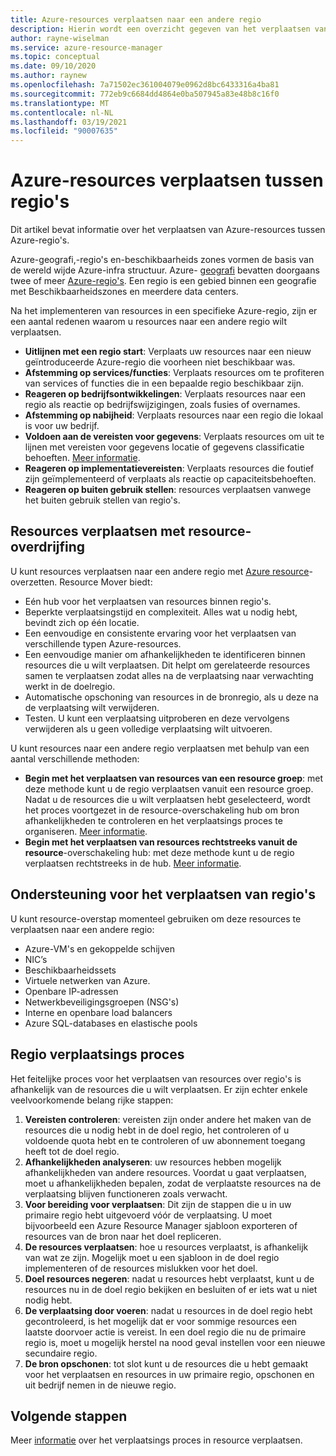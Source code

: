 ```yaml
---
title: Azure-resources verplaatsen naar een andere regio
description: Hierin wordt een overzicht gegeven van het verplaatsen van Azure-resources tussen Azure-regio's.
author: rayne-wiselman
ms.service: azure-resource-manager
ms.topic: conceptual
ms.date: 09/10/2020
ms.author: raynew
ms.openlocfilehash: 7a71502ec361004079e0962d8bc6433316a4ba81
ms.sourcegitcommit: 772eb9c6684dd4864e0ba507945a83e48b8c16f0
ms.translationtype: MT
ms.contentlocale: nl-NL
ms.lasthandoff: 03/19/2021
ms.locfileid: "90007635"
---
```

# <a name="moving-azure-resources-across-regions"></a>Azure-resources verplaatsen tussen regio's

Dit artikel bevat informatie over het verplaatsen van Azure-resources tussen Azure-regio's.

Azure-geografi,-regio's en-beschikbaarheids zones vormen de basis van de wereld wijde Azure-infra structuur. Azure- [geografi](https://azure.microsoft.com/global-infrastructure/geographies/) bevatten doorgaans twee of meer [Azure-regio's](https://azure.microsoft.com/global-infrastructure/regions/). Een regio is een gebied binnen een geografie met Beschikbaarheidszones en meerdere data centers. 

Na het implementeren van resources in een specifieke Azure-regio, zijn er een aantal redenen waarom u resources naar een andere regio wilt verplaatsen.

- **Uitlijnen met een regio start**: Verplaats uw resources naar een nieuw geïntroduceerde Azure-regio die voorheen niet beschikbaar was.
- **Afstemming op services/functies**: Verplaats resources om te profiteren van services of functies die in een bepaalde regio beschikbaar zijn.
- **Reageren op bedrijfsontwikkelingen**: Verplaats resources naar een regio als reactie op bedrijfswijzigingen, zoals fusies of overnames.
- **Afstemming op nabijheid**: Verplaats resources naar een regio die lokaal is voor uw bedrijf.
- **Voldoen aan de vereisten voor gegevens**: Verplaats resources om uit te lijnen met vereisten voor gegevens locatie of gegevens classificatie behoeften. [Meer informatie](https://azure.microsoft.com/mediahandler/files/resourcefiles/achieving-compliant-data-residency-and-security-with-azure/Achieving_Compliant_Data_Residency_and_Security_with_Azure.pdf).
- **Reageren op implementatievereisten**: Verplaats resources die foutief zijn geïmplementeerd of verplaats als reactie op capaciteitsbehoeften. 
- **Reageren op buiten gebruik stellen**: resources verplaatsen vanwege het buiten gebruik stellen van regio's.

## <a name="move-resources-with-resource-mover"></a>Resources verplaatsen met resource-overdrijfing

U kunt resources verplaatsen naar een andere regio met [Azure resource](../../resource-mover/overview.md)-overzetten. Resource Mover biedt:

- Eén hub voor het verplaatsen van resources binnen regio's.
- Beperkte verplaatsingstijd en complexiteit. Alles wat u nodig hebt, bevindt zich op één locatie.
- Een eenvoudige en consistente ervaring voor het verplaatsen van verschillende typen Azure-resources.
- Een eenvoudige manier om afhankelijkheden te identificeren binnen resources die u wilt verplaatsen. Dit helpt om gerelateerde resources samen te verplaatsen zodat alles na de verplaatsing naar verwachting werkt in de doelregio.
- Automatische opschoning van resources in de bronregio, als u deze na de verplaatsing wilt verwijderen.
- Testen. U kunt een verplaatsing uitproberen en deze vervolgens verwijderen als u geen volledige verplaatsing wilt uitvoeren.

U kunt resources naar een andere regio verplaatsen met behulp van een aantal verschillende methoden:

- **Begin met het verplaatsen van resources van een resource groep**: met deze methode kunt u de regio verplaatsen vanuit een resource groep. Nadat u de resources die u wilt verplaatsen hebt geselecteerd, wordt het proces voortgezet in de resource-overschakeling hub om bron afhankelijkheden te controleren en het verplaatsings proces te organiseren. [Meer informatie](../../resource-mover/move-region-within-resource-group.md).
- **Begin met het verplaatsen van resources rechtstreeks vanuit de resource**-overschakeling hub: met deze methode kunt u de regio verplaatsen rechtstreeks in de hub. [Meer informatie](../../resource-mover/tutorial-move-region-virtual-machines.md).


## <a name="support-for-region-move"></a>Ondersteuning voor het verplaatsen van regio's

U kunt resource-overstap momenteel gebruiken om deze resources te verplaatsen naar een andere regio:

- Azure-VM's en gekoppelde schijven
- NIC’s
- Beschikbaarheidssets
- Virtuele netwerken van Azure.
- Openbare IP-adressen
- Netwerkbeveiligingsgroepen (NSG's)
- Interne en openbare load balancers
- Azure SQL-databases en elastische pools

## <a name="region-move-process"></a>Regio verplaatsings proces

Het feitelijke proces voor het verplaatsen van resources over regio's is afhankelijk van de resources die u wilt verplaatsen. Er zijn echter enkele veelvoorkomende belang rijke stappen:

1. **Vereisten controleren**: vereisten zijn onder andere het maken van de resources die u nodig hebt in de doel regio, het controleren of u voldoende quota hebt en te controleren of uw abonnement toegang heeft tot de doel regio.
2. **Afhankelijkheden analyseren**: uw resources hebben mogelijk afhankelijkheden van andere resources. Voordat u gaat verplaatsen, moet u afhankelijkheden bepalen, zodat de verplaatste resources na de verplaatsing blijven functioneren zoals verwacht.
3. **Voor bereiding voor verplaatsen**: Dit zijn de stappen die u in uw primaire regio hebt uitgevoerd vóór de verplaatsing. U moet bijvoorbeeld een Azure Resource Manager sjabloon exporteren of resources van de bron naar het doel repliceren.
4. **De resources verplaatsen**: hoe u resources verplaatst, is afhankelijk van wat ze zijn. Mogelijk moet u een sjabloon in de doel regio implementeren of de resources mislukken voor het doel.
5. **Doel resources negeren**: nadat u resources hebt verplaatst, kunt u de resources nu in de doel regio bekijken en besluiten of er iets wat u niet nodig hebt.
6. **De verplaatsing door voeren**: nadat u resources in de doel regio hebt gecontroleerd, is het mogelijk dat er voor sommige resources een laatste doorvoer actie is vereist. In een doel regio die nu de primaire regio is, moet u mogelijk herstel na nood geval instellen voor een nieuwe secundaire regio. 
7. **De bron opschonen**: tot slot kunt u de resources die u hebt gemaakt voor het verplaatsen en resources in uw primaire regio, opschonen en uit bedrijf nemen in de nieuwe regio.



## <a name="next-steps"></a>Volgende stappen

Meer [informatie](../../resource-mover/about-move-process.md) over het verplaatsings proces in resource verplaatsen.

